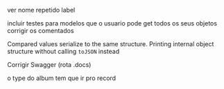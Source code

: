 ver nome repetido label

incluir testes para modelos que o usuario pode get todos os seus objetos
corrigir os comentados

 Compared values serialize to the same structure.
    Printing internal object structure without calling `toJSON` instead

Corrigir Swagger (rota .docs)

o type do album tem que ir pro record